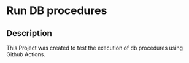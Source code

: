 # Run DB procedures

## Description

This Project was created to test the execution of db procedures using Github Actions.

